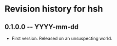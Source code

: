 # Revision history for hsh

## 0.1.0.0 -- YYYY-mm-dd

* First version. Released on an unsuspecting world.
